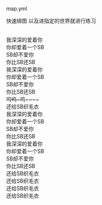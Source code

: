 map.yml

快速绑图
以及进指定的世界就进行练习

<br/>我深深的爱着你
<br/>你却爱着一个SB
<br/>SB却不爱你
<br/>你比SB还SB
<br/>我深深的爱着你
<br/>你却爱着一个SB
<br/>SB却不爱你
<br/>你比SB还SB
<br/>呜~~呜~~~呜~~~~
<br/>还给SB织毛衣
<br/>我深深的爱着你
<br/>你却爱着一个SB
<br/>SB却不爱你
<br/>你比SB还SB
<br/>我深深的爱着你
<br/>你却爱着一个SB
<br/>SB却不爱你
<br/>你比SB还SB
<br/>还给SB织毛衣
<br/>还给SB织毛衣
<br/>还给SB织毛衣
<br/>还给SB织毛衣